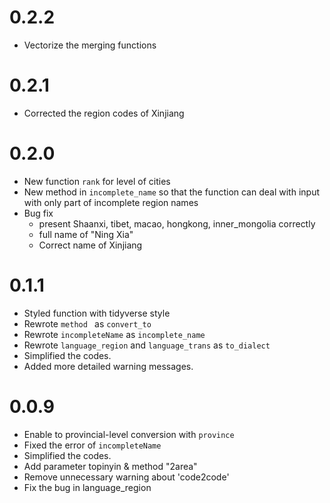 # 0.2.2

- Vectorize the merging functions

# 0.2.1

- Corrected the region codes of Xinjiang

# 0.2.0

- New function `rank` for level of cities
- New method in `incomplete_name` so that the function can deal with input with only part of incomplete region names
- Bug fix
  - present Shaanxi, tibet, macao, hongkong, inner_mongolia correctly
  - full name of "Ning Xia"
  - Correct name of Xinjiang

# 0.1.1

+ Styled function with tidyverse style
+ Rewrote `method ` as `convert_to`
+ Rewrote `incompleteName` as `incomplete_name`
+ Rewrote `language_region` and `language_trans`  as `to_dialect`
+ Simplified the codes.
+ Added more detailed warning messages.

# 0.0.9

+ Enable to provincial-level conversion with `province`
+ Fixed the error of `incompleteName`
+ Simplified the codes.
+ Add parameter topinyin & method "2area"
+ Remove unnecessary warning about 'code2code'
+ Fix the bug in language_region
